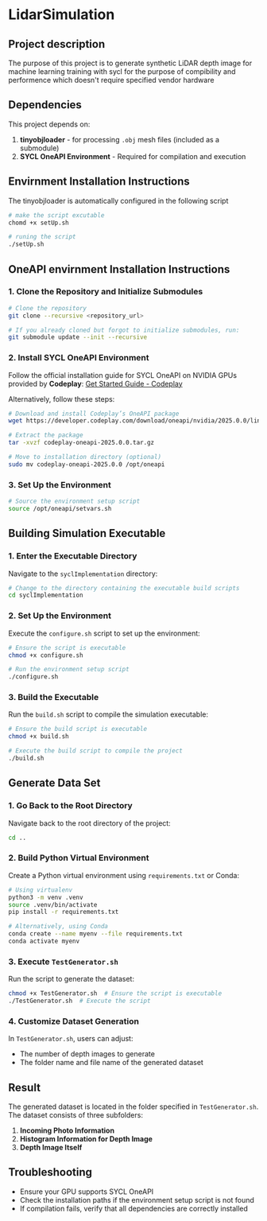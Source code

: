# LidarSimulation



## Project description 

The purpose of this project is to generate synthetic LiDAR depth image for machine learning training with sycl for the purpose of compibility and performence which doesn't require specified vendor hardware  

## Dependencies
This project depends on:
1. **tinyobjloader** - for processing `.obj` mesh files (included as a submodule)
2. **SYCL OneAPI Environment** - Required for compilation and execution

## Envirnment Installation Instructions
The tinyobjloader is automatically configured in the following script
```bash
# make the script excutable
chomd +x setUp.sh

# runing the script
./setUp.sh
```


## OneAPI envirnment Installation Instructions

### 1. Clone the Repository and Initialize Submodules
```bash
# Clone the repository
git clone --recursive <repository_url>

# If you already cloned but forgot to initialize submodules, run:
git submodule update --init --recursive
```

### 2. Install SYCL OneAPI Environment
Follow the official installation guide for SYCL OneAPI on NVIDIA GPUs provided by **Codeplay**:
[Get Started Guide - Codeplay](https://developer.codeplay.com/products/oneapi/nvidia/2025.0.0/guides/get-started-guide-nvidia)

Alternatively, follow these steps:
```bash
# Download and install Codeplay’s OneAPI package
wget https://developer.codeplay.com/download/oneapi/nvidia/2025.0.0/linux/codeplay-oneapi-2025.0.0.tar.gz

# Extract the package
tar -xvzf codeplay-oneapi-2025.0.0.tar.gz

# Move to installation directory (optional)
sudo mv codeplay-oneapi-2025.0.0 /opt/oneapi
```

### 3. Set Up the Environment
```bash
# Source the environment setup script
source /opt/oneapi/setvars.sh
```
## Building Simulation Executable

### 1. Enter the Executable Directory
Navigate to the `syclImplementation` directory:
```bash
# Change to the directory containing the executable build scripts
cd syclImplementation  
```

### 2. Set Up the Environment
Execute the `configure.sh` script to set up the environment:
```bash
# Ensure the script is executable
chmod +x configure.sh 

# Run the environment setup script
./configure.sh  
```

### 3. Build the Executable
Run the `build.sh` script to compile the simulation executable:
```bash
# Ensure the build script is executable
chmod +x build.sh 

# Execute the build script to compile the project
./build.sh  
```

## Generate Data Set

### 1. Go Back to the Root Directory
Navigate back to the root directory of the project:
```bash
cd ..
```

### 2. Build Python Virtual Environment
Create a Python virtual environment using `requirements.txt` or Conda:
```bash
# Using virtualenv
python3 -m venv .venv
source .venv/bin/activate
pip install -r requirements.txt

# Alternatively, using Conda
conda create --name myenv --file requirements.txt
conda activate myenv
```

### 3. Execute `TestGenerator.sh`
Run the script to generate the dataset:
```bash
chmod +x TestGenerator.sh  # Ensure the script is executable
./TestGenerator.sh  # Execute the script
```

### 4. Customize Dataset Generation
In `TestGenerator.sh`, users can adjust:
- The number of depth images to generate
- The folder name and file name of the generated dataset

## Result
The generated dataset is located in the folder specified in `TestGenerator.sh`. The dataset consists of three subfolders:
1. **Incoming Photo Information**
2. **Histogram Information for Depth Image**
3. **Depth Image Itself**



## Troubleshooting
- Ensure your GPU supports SYCL OneAPI
- Check the installation paths if the environment setup script is not found
- If compilation fails, verify that all dependencies are correctly installed





